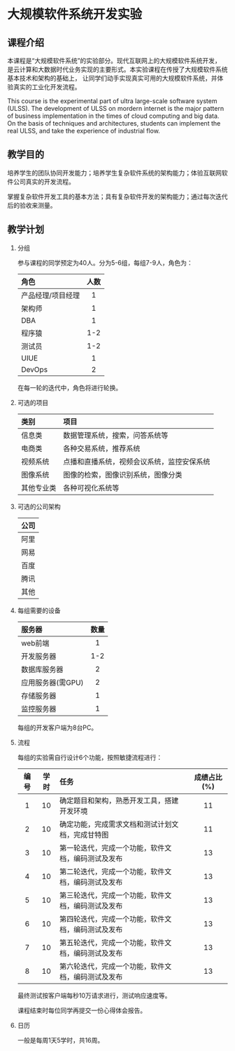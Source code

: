 ﻿<!--
GNU 2018 (c), Xin YUAN
-->

# 大规模软件系统开发实验

## 课程介绍

本课程是“大规模软件系统”的实验部分。现代互联网上的大规模软件系统开发，
是云计算和大数据时代业务实现的主要形式。本实验课程在传授了大规模软件系统基本技术和架构的基础上，
让同学们动手实现真实可用的大规模软件系统，并体验真实的工业化开发流程。

This course is the experimental part of ultra large-scale software system (ULSS).
The development of ULSS on mordern internet is the major pattern of business implementation
in the times of cloud computing and big data. On the basis of techniques and architectures,
students can implement the real ULSS, and take the experience of industrial flow.

## 教学目的

培养学生的团队协同开发能力；培养学生复杂软件系统的架构能力；体验互联网软件公司真实的开发流程。

掌握复杂软件开发工具的基本方法；具有复杂软件开发的架构能力；通过每次迭代后的验收来测量。

## 教学计划

1. 分组

	参与课程的同学预定为40人。分为5-6组，每组7-9人，角色为：

	|      角色        |  人数   |
	|:-----------------|:------:|
	| 产品经理/项目经理 |   1    |
	| 架构师           |   1    |
	| DBA             |   1    |
	| 程序猿           |   1-2  |
	| 测试员           |   1-2  |
	| UIUE             |   1    |
	| DevOps           |   2    |

	在每一轮的迭代中，角色将进行轮换。

1. 可选的项目

	| 类别       |  项目                    |
	|:-----------|:------------------------|
	| 信息类      | 数据管理系统，搜索，问答系统等           |
	| 电商类      | 各种交易系统，推荐系统                   |
	| 视频系统    | 点播和直播系统，视频会议系统，监控安保系统 |
	| 图像系统    | 图像的检索，图像识别系统，图像分类        |
	| 其他专业类  | 各种可视化系统等                        |

1. 可选的公司架构

	| 公司 |
	|:----:|
	| 阿里  |
	| 网易  |
	| 百度  |
	| 腾讯  |
	| 其他  |

1. 每组需要的设备

	| 服务器            |  数量   |
	|:-----------------|:-------:|
	| web前端          |   1    |
	| 开发服务器        |  1-2   |
	| 数据库服务器      |  2     |
	| 应用服务器(需GPU) |  2     |
	| 存储服务器        |  1     |
	| 监控服务器        |  1     |

	每组的开发客户端为8台PC。

1. 流程

	每组的实验需自行设计6个功能，按照敏捷流程进行：

	| 编号  | 学时 |  任务                                         |  成绩占比(%) |
	|:----:|:----:|:----------------------------------------------|:----------:|
	|  1   |  10  | 确定题目和架构，熟悉开发工具，搭建开发环境        |   11       |
	|  2   |  10  | 确定功能，完成需求文档和测试计划文档，完成甘特图   |   11       |
	|  3   |  10  | 第一轮迭代，完成一个功能，软件文档，编码测试及发布 |   13       |
	|  4   |  10  | 第二轮迭代，完成一个功能，软件文档，编码测试及发布 |   13       |
	|  5   |  10  | 第三轮迭代，完成一个功能，软件文档，编码测试及发布 |   13       |
	|  6   |  10  | 第四轮迭代，完成一个功能，软件文档，编码测试及发布 |   13       |
	|  7   |  10  | 第五轮迭代，完成一个功能，软件文档，编码测试及发布 |   13       |
	|  8   |  10  | 第六轮迭代，完成一个功能，软件文档，编码测试及发布 |   13       |

	最终测试按客户端每秒10万请求进行，测试响应速度等。

	课程结束时每位同学再提交一份心得体会报告。

1. 日历

	一般是每周1天5学时，共16周。
